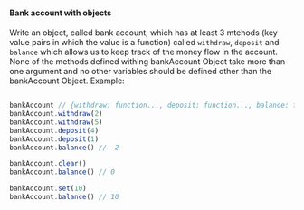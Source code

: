 #### Bank account with objects

Write an object, called bank account, which has at least 3 mtehods (key value pairs in which the value is a function) called ```withdraw```, ```deposit``` and ```balance``` which allows us to keep track of the money flow in the account. None of the methods defined withing bankAccount Object take more than one argument and no other variables should be defined other than the bankAccount Object.
Example:

```jsx

bankAccount // {withdraw: function..., deposit: function..., balance: function..., anythingElse...}
bankAccount.withdraw(2)
bankAccount.withdraw(5)
bankAccount.deposit(4)
bankAccount.deposit(1)
bankAccount.balance() // -2

bankAccount.clear()
bankAccount.balance() // 0

bankAccount.set(10)
bankAccount.balance() // 10


```

